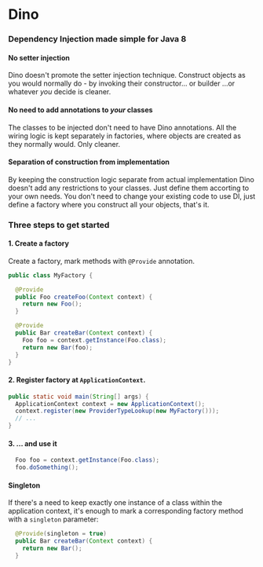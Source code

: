 # Dino
### Dependency Injection made simple for Java 8

#### No setter injection

Dino doesn't promote the setter injection technique. Construct objects as you would normally do - by invoking their constructor... or builder ...or whatever _you_ decide is cleaner.

#### No need to add annotations to _your_ classes

The classes to be injected don't need to have Dino annotations. All the wiring logic is kept separately in factories, where objects are created as they normally would. Only cleaner.

#### Separation of construction from implementation

By keeping the construction logic separate from actual implementation Dino doesn't add any restrictions to your classes. Just define them accorting to 
your own needs. You don't need to change your existing code to use DI, just define a factory where you construct all your objects, that's it.


### Three steps to get started

#### 1. Create a factory

Create a factory, mark methods with `@Provide` annotation.

```java
public class MyFactory {

  @Provide
  public Foo createFoo(Context context) {
    return new Foo();
  }

  @Provide
  public Bar createBar(Context context) {
    Foo foo = context.getInstance(Foo.class);
    return new Bar(foo);
  }
}
```

#### 2. Register factory at `ApplicationContext`.

```java
public static void main(String[] args) {
  ApplicationContext context = new ApplicationContext();
  context.register(new ProviderTypeLookup(new MyFactory()));
  // ...
}
```

#### 3. ... and use it
```java
  Foo foo = context.getInstance(Foo.class);
  foo.doSomething();
```



#### Singleton

If there's a need to keep exactly one instance of a class within the application context, it's enough to mark a corresponding factory method with a `singleton` parameter: 

```java
  @Provide(singleton = true)
  public Bar createBar(Context context) {
    return new Bar();
  }
```

